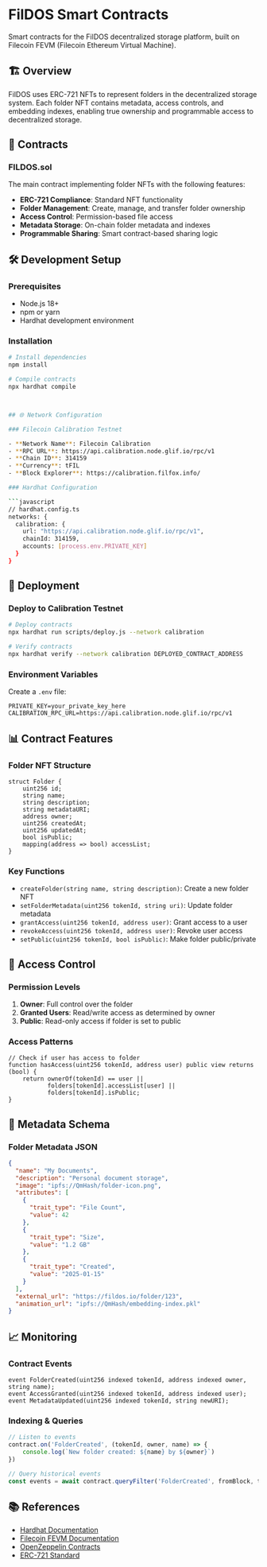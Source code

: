# FilDOS Smart Contracts

Smart contracts for the FilDOS decentralized storage platform, built on Filecoin FEVM (Filecoin Ethereum Virtual Machine).

## 🏗️ Overview

FilDOS uses ERC-721 NFTs to represent folders in the decentralized storage system. Each folder NFT contains metadata, access controls, and embedding indexes, enabling true ownership and programmable access to decentralized storage.

## 📄 Contracts

### FILDOS.sol
The main contract implementing folder NFTs with the following features:

- **ERC-721 Compliance**: Standard NFT functionality
- **Folder Management**: Create, manage, and transfer folder ownership
- **Access Control**: Permission-based file access
- **Metadata Storage**: On-chain folder metadata and indexes
- **Programmable Sharing**: Smart contract-based sharing logic

## 🛠️ Development Setup

### Prerequisites

- Node.js 18+
- npm or yarn
- Hardhat development environment

### Installation

```bash
# Install dependencies
npm install

# Compile contracts
npx hardhat compile



## 🌐 Network Configuration

### Filecoin Calibration Testnet

- **Network Name**: Filecoin Calibration
- **RPC URL**: https://api.calibration.node.glif.io/rpc/v1
- **Chain ID**: 314159
- **Currency**: tFIL
- **Block Explorer**: https://calibration.filfox.info/

### Hardhat Configuration

```javascript
// hardhat.config.ts
networks: {
  calibration: {
    url: "https://api.calibration.node.glif.io/rpc/v1",
    chainId: 314159,
    accounts: [process.env.PRIVATE_KEY]
  }
}
```

## 🚀 Deployment

### Deploy to Calibration Testnet

```bash
# Deploy contracts
npx hardhat run scripts/deploy.js --network calibration

# Verify contracts
npx hardhat verify --network calibration DEPLOYED_CONTRACT_ADDRESS
```

### Environment Variables

Create a `.env` file:
```env
PRIVATE_KEY=your_private_key_here
CALIBRATION_RPC_URL=https://api.calibration.node.glif.io/rpc/v1
```

## 📊 Contract Features

### Folder NFT Structure

```solidity
struct Folder {
    uint256 id;
    string name;
    string description;
    string metadataURI;
    address owner;
    uint256 createdAt;
    uint256 updatedAt;
    bool isPublic;
    mapping(address => bool) accessList;
}
```

### Key Functions

- `createFolder(string name, string description)`: Create a new folder NFT
- `setFolderMetadata(uint256 tokenId, string uri)`: Update folder metadata
- `grantAccess(uint256 tokenId, address user)`: Grant access to a user
- `revokeAccess(uint256 tokenId, address user)`: Revoke user access
- `setPublic(uint256 tokenId, bool isPublic)`: Make folder public/private

## 🔐 Access Control

### Permission Levels

1. **Owner**: Full control over the folder
2. **Granted Users**: Read/write access as determined by owner
3. **Public**: Read-only access if folder is set to public

### Access Patterns

```solidity
// Check if user has access to folder
function hasAccess(uint256 tokenId, address user) public view returns (bool) {
    return ownerOf(tokenId) == user || 
           folders[tokenId].accessList[user] || 
           folders[tokenId].isPublic;
}
```

## 📁 Metadata Schema

### Folder Metadata JSON
```json
{
  "name": "My Documents",
  "description": "Personal document storage",
  "image": "ipfs://QmHash/folder-icon.png",
  "attributes": [
    {
      "trait_type": "File Count",
      "value": 42
    },
    {
      "trait_type": "Size",
      "value": "1.2 GB"
    },
    {
      "trait_type": "Created",
      "value": "2025-01-15"
    }
  ],
  "external_url": "https://fildos.io/folder/123",
  "animation_url": "ipfs://QmHash/embedding-index.pkl"
}
```



## 📈 Monitoring

### Contract Events

```solidity
event FolderCreated(uint256 indexed tokenId, address indexed owner, string name);
event AccessGranted(uint256 indexed tokenId, address indexed user);
event MetadataUpdated(uint256 indexed tokenId, string newURI);
```

### Indexing & Queries

```javascript
// Listen to events
contract.on('FolderCreated', (tokenId, owner, name) => {
    console.log(`New folder created: ${name} by ${owner}`)
})

// Query historical events
const events = await contract.queryFilter('FolderCreated', fromBlock, toBlock)
```


## 📚 References

- [Hardhat Documentation](https://hardhat.org/docs)
- [Filecoin FEVM Documentation](https://docs.filecoin.io/smart-contracts/fundamentals/the-fevm)
- [OpenZeppelin Contracts](https://docs.openzeppelin.com/contracts)
- [ERC-721 Standard](https://eips.ethereum.org/EIPS/eip-721)

